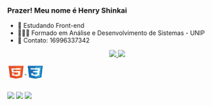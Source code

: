 ### Prazer! Meu nome é Henry Shinkai

- 🧠 Estudando Front-end 
- 👨🏻‍🎓 Formado em Análise e Desenvolvimento de Sistemas - UNIP
- 📱 Contato: 16996337342

<div align="center">
  <a href="https://github.com/henryshinkai">
  <img height="180em" src="https://github-readme-stats.vercel.app/api?username=henryshinkai&show_icons=true&theme=tokyonight&include_all_commits=true&count_private=true"/>
  <img height="180em" src="https://github-readme-stats.vercel.app/api/top-langs/?username=henryshinkai&layout=compact&langs_count=7&theme=tokyonight"/>
</div>
  
  <div style="display: inline_block"><br>
  <img align="center" alt="Henry-HTML" height="30" width="40" src="https://raw.githubusercontent.com/devicons/devicon/master/icons/html5/html5-original.svg">
  <img align="center" alt="Henry-CSS" height="30" width="40" src="https://raw.githubusercontent.com/devicons/devicon/master/icons/css3/css3-original.svg">
</div>
  
##
  
<div>
  <a href="https://instagram.com/h.shinkaii" target="_blank"><img src="https://img.shields.io/badge/-Instagram-%23E4405F?style=for-the-badge&logo=instagram&logoColor=white" target="_blank"></a>
  <a href = "mailto:henryshinkai21@gmail.com"><img src="https://img.shields.io/badge/-Gmail-%23333?style=for-the-badge&logo=gmail&logoColor=white" target="_blank"></a>
  <a href = "https://www.linkedin.com/in/henry-shinkai-769505235/" target="_blank"><img src="https://img.shields.io/badge/-LinkedIn-%230077B5?style=for-the-badge&logo=linkedin&logoColor=white" target="_blank"></a> 
  </div>
